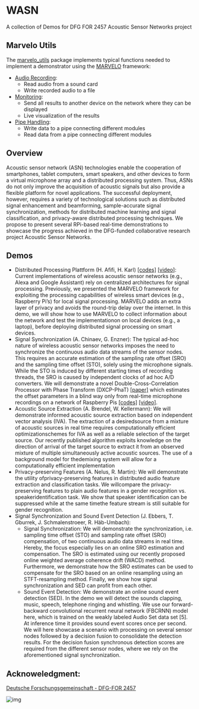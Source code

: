 # WASN
A collection of Demos for DFG FOR 2457 Acoustic Sensor Networks project

## Marvelo Utils
The [marvelo_utils](marvelo_utils/) package implements typical functions needed to implement a
demonstrator using the [MARVELO](https://github.com/CN-UPB/MARVELO) framework:
    
- [Audio Recording](marvelo_utils/marvelo_utils/audio_recording/): 
   - Read audio from a sound card
   - Write recorded audio to a file
- [Monitoring](marvelo_utils/marvelo_utils/monitoring/):
   - Send all results to another device on the network where they can be
   displayed
   - Live visualization of the results
- [Pipe Handling](marvelo_utils/marvelo_utils/pipe/):
   - Write data to a pipe connecting different modules
   - Read data from a pipe connecting different modules

## Overview
Acoustic sensor network (ASN) technologies enable the cooperation of smartphones, tablet computers, smart speakers, and other devices to form a virtual microphone array and a distributed processing system. Thus, ASNs do not only improve the acquisition of acoustic signals but also provide a flexible platform for novel applications. The successful deployment, however, requires a variety of technological solutions such as distributed signal enhancement and beamforming,
sample-accurate signal synchronization, methods for distributed machine learning and signal classification, and privacy-aware distributed processing techniques. We propose to present several RPi-based real-time demonstrations to showcase the progress achieved in the DFG-funded collaborative research project Acoustic Sensor Networks.

## Demos

  - Distributed Processing Plattform (H. Afifi, H. Karl) [[codes]](https://github.com/CN-UPB/MARVELO) [[video]](https://drive.google.com/file/d/1FhXeoun40hiU3WRceljSOrwO5wBEkZ5Y/view?usp=sharing): Current implementations of wireless acoustic sensor networks (e.g., Alexa and Google Assistant) rely on centralized architectures for signal processing. Previously, we presented the MARVELO framework for exploiting the processing capabilities of wireless smart devices (e.g., Raspberry Pi’s) for local signal processing. MARVELO adds an extra layer of privacy and avoids the round-trip delay over the internet. In this demo, we will show how to use MARVELO to collect information about the network and test the implementationon on local devices (e.g., a laptop), before deploying distributed signal processing on smart devices.
  - Signal Synchronization (A. Chinaev, G. Enzner): The typical ad-hoc nature of wireless acoustic sensor networks imposes the need to synchronize the continuous audio data streams of the sensor nodes. This requires an accurate estimation of the sampling rate offset (SRO) and the sampling time offset (STO), solely using the microphone signals. While the STO is induced by different starting times of recording threads, the SRO is caused by independent clocks of ad hoc A/D converters. We will demonstrate a novel Double-Cross-Correlation Processor with Phase Transform (DXCP-PhaT) [[paper]](https://ieeexplore.ieee.org/document/9399796) which estimates the offset parameters in a blind way only from real-time microphone recordings on a network of Raspberry Pis [[codes]](https://github.com/CN-UPB/WASN/tree/main/DXCPPhaT_demo) [[video]](https://drive.google.com/file/d/1PPQpSQuOYvzzx8aNCgrI8y_suy21Q7l_/view).
  - Acoustic Source Extraction (A. Brendel, W. Kellermann): We will demonstrate informed acoustic source extraction based on independent vector analysis (IVA). The extraction of a desiredsource from a mixture of acoustic sources in real time requires computationally efficient optimizationschemes for IVA as well as a reliable selection of the target source. Our recently published algorithm exploits knowledge on the direction of arrival of the target source to extract it from an observed mixture of multiple simultaneously active acoustic sources. The use of a background model for thedemixing system will allow for a computationally efficient implementation
  - Privacy-preserving Features (A. Nelus, R. Martin):  We will demonstrate the utility ofprivacy-preserving features in distributed audio feature extraction and classification tasks. We willcompare the privacy-preserving features to plain audio features in a gender recognition vs. speakeridentification task. We show that speaker identification can be suppressed while at the same timethe feature stream is still suitable for gender recognition.
  - Signal Synchronization and Sound Event Detection
    (J. Ebbers, T. Gburrek, J. Schmalenstroeer, R. Häb-Umbach):
    - Signal Synchronization: We will demonstrate the synchronization, i.e.
    sampling time offset (STO) and sampling rate offset (SRO) compensation,
    of two continuous audio data streams in real time. Hereby, the focus
    especially lies on an online SRO estimation and compensation. The SRO is
    estimated using our recently proposed online weighted average coherence
    drift (WACD) method. Furthermore, we demonstrate how the SRO estimates can
    be used to compensate for the SRO based on an online resampling using an
    STFT-resampling method. Finally, we show how signal synchronization and SED
    can profit from each other.
    - Sound Event Detection: We demonstrate an online sound event detection (SED).
    In the demo we will detect the sounds clapping, music, speech, telephone
    ringing and whistling. We use our forward-backward convolutional
    recurrent neural network (FBCRNN) model here, which is trained on the
    weakly labeled Audio Set data set [5].  At inference time it provides sound
    event scores once per second. We will here showcase a scenario with
    processing on several sensor nodes followed by a decision fusion to
    consolidate the detection results. For the decision fusion synchronous
    detection scores are required from the different sensor nodes, where we rely
    on the aforementioned signal synchronization.

## Acknoweledgment:


[Deutsche Forschungsgemeinschaft - DFG-FOR 2457](https://www.uni-paderborn.de/asn/)

![img](https://www.uni-paderborn.de/fileadmin/_processed_/9/2/csm_ASNLogo_c443ce161b.png)
